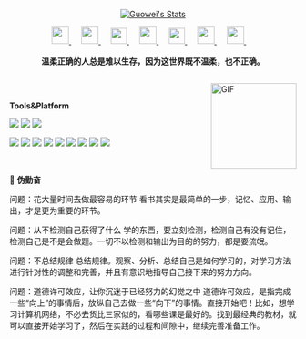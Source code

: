 <p align="center">
  <a href="http://gongguowei.com/" class="rich-diff-level-one">
    <img src="https://count.getloli.com/get/@guowei-gong.readme" alt="Guowei's Stats" >
  </a>
</p>


<p align="center">
  <a href="https://github.com/guowei-gong/guowei-gong/blob/main/0EBF84432918684C55BCC3F7407352A6.png" target="_blank" alt="QQ" title="QQ">
    <img src="https://img-blog.csdnimg.cn/66ee6d055d304638a17a18e4b682916f.png#pic_center" width="30px"/>
  </a>
  &emsp;
  <a href="https://juejin.cn/user/571401779807175" target="_blank" alt="Juejin" title="Juejin">
    <img src="https://img-blog.csdnimg.cn/2aa85aa5784449809f2cbe16d86b9f4f.png#pic_center" width="30px"/>
  </a>
  &emsp;
  <a href="https://www.zhihu.com/people/shagua48" target="_blank" alt="Zhihu" title="Zhihu">
    <img src="https://img.icons8.com/material-two-tone/50/000000/zhihu.png" width="28px"/>
  </a>
  &emsp;
  <a href="https://space.bilibili.com/383069888" target="_blank" alt="Bilibili" title="Bilibili">
    <img src="https://user-images.githubusercontent.com/29084184/166415345-91925d37-c66f-448f-8d75-c8355fe0b692.png" width="30px"/>
  </a>
  &emsp;
  <a href= "https://leetcode.cn/u/guowei01/" target="_blank" alt="leetcode" title="leetcode">
    <img src="https://img-blog.csdnimg.cn/8d9caea0ab894a0fa1e9ab424f770cf6.png#pic_center" width="28px"/>
  </a>
  &emsp;
  <a href="https://music.163.com/#/user/home?id=1324882588" target="_blank" alt="CloudMusic" title="CloudMusic">
    <img src="https://img-blog.csdnimg.cn/88555f6585ca4f76bbde1dc665a3bc87.png#pic_center" width="30px"/>
  </a>
  &emsp;
  <a href="https://gongguowei.com" target="_blank" alt="blog" title="blog">
    <img src="https://img-blog.csdnimg.cn/f0347769f9704a1ea3c21dff7357ad75.png#pic_center" width="30px"/>
  </a>
  &emsp;
  <br><br>
  <strong>温柔正确的人总是难以生存，因为这世界既不温柔，也不正确。</strong>
</p>

<h2></h2>

<img align="right" alt="GIF" src="https://img-blog.csdnimg.cn/eb44555f29fe4621a0f9d4df7b016998.gif#pic_center" height="150" width="150"> &nbsp;&nbsp;&nbsp;&nbsp;

**Tools&Platform**

[![](https://img.shields.io/badge/macOS-Catalina-d0d1d4?style=flat-square&logo=Apple)](<[https://](https://www.apple.com/macos/catalina/)>)
[![](https://img.shields.io/badge/Ubuntu-20.04%20LTS-E95420?style=flat-square&logo=Ubuntu)](https://ubuntu.com/)
[![](https://img.shields.io/badge/Goland-2023.1-black?style=flat-square&logo=GoLand)](https://code.visualstudio.com/)

[![](https://img.shields.io/badge/-Go-00ADD8?style=flat-square&logo=go&logoColor=ffffff)](https://golang.org/)
[![](https://img.shields.io/badge/-etcd-419EDA?style=flat-square&logo=etcd&logoColor=ffffff)](https://kubernetes.io/)
[![](https://img.shields.io/badge/-Redis-DC382D?style=flat-square&logo=Redis&logoColor=ffffff)](https://kubernetes.io/)
[![](https://img.shields.io/badge/-Nginx-269539?style=flat-square&logo=Nginx&logoColor=ffffff)](https://nginx.org/)
[![](https://img.shields.io/badge/-MySQL-4479A1?style=flat-square&logo=MySQL&logoColor=ffffff)](https://kubernetes.io/)
[![](https://img.shields.io/badge/-Docker-2496ED?style=flat-square&logo=Docker&logoColor=ffffff)](https://www.docker.com/)
[![](https://img.shields.io/badge/-MongoDB-47A248?style=flat-square&logo=MongoDB&logoColor=ffffff)](https://kubernetes.io/)
[![](https://img.shields.io/badge/-Kubernetes-326CE5?style=flat-square&logo=Kubernetes&logoColor=ffffff)](https://kubernetes.io/)
[![](https://img.shields.io/badge/-ElasticSearch-005571?style=flat-square&logo=elasticsearch&logoColor=ffffff)](https://reactjs.org/)

    
<br>

🌌 **伪勤奋**

问题：花大量时间去做最容易的环节
看书其实是最简单的一步，记忆、应用、输出，才是更为重要的环节。

问题：从不检测自己获得了什么
学的东西，要立刻检测，检测自己有没有记住，检测自己是不是会做题。一切不以检测和输出为目的的努力，都是耍流氓。

问题：不总结规律
总结规律。观察、分析、总结自己是如何学习的，对学习方法进行针对性的调整和完善，并且有意识地指导自己接下来的努力方向。

问题：道德许可效应，让你沉迷于已经努力的幻觉之中
道德许可效应，是指完成一些“向上”的事情后，放纵自己去做一些“向下”的事情。直接开始吧！比如，想学习计算机网络，不必去货比三家似的，看哪些课是最好的。找到最经典的教材，就可以直接开始学习了，然后在实践的过程和间隙中，继续完善准备工作。
